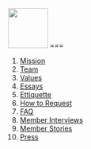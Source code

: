 <img src ="http://i.imgur.com/jcv6jpD.png" height="80">
===

1. [Mission](https://github.com/VolleyIndustries/readme/blob/master/mission.md)
2. [Team](https://github.com/VolleyIndustries/readme/blob/master/team.md)
3. [Values](https://github.com/VolleyIndustries/readme/blob/master/values.md)
4. [Essays](https://medium.com/volley-works)
5. [Ettiquette](https://github.com/VolleyIndustries/readme/blob/master/request-guidelines.md)
6. [How to Request](https://github.com/VolleyIndustries/readme/blob/master/request-guidelines.md)
7. [FAQ](https://github.com/VolleyIndustries/readme/blob/master/faq.md)
8. [Member Interviews](https://docs.google.com/spreadsheets/d/1PYUkcwEDhvS1nwhXUrt6-AwBY8Z07UmBsrNwPmc47Bc/edit#gid=0)
9. [Member Stories](https://medium.com/volley-stories)
10. [Press](https://www.dropbox.com/sh/bwx6wsmu9vukwmu/AABBrTMYX6qRXLmayNo6qbq9a?dl=0)

